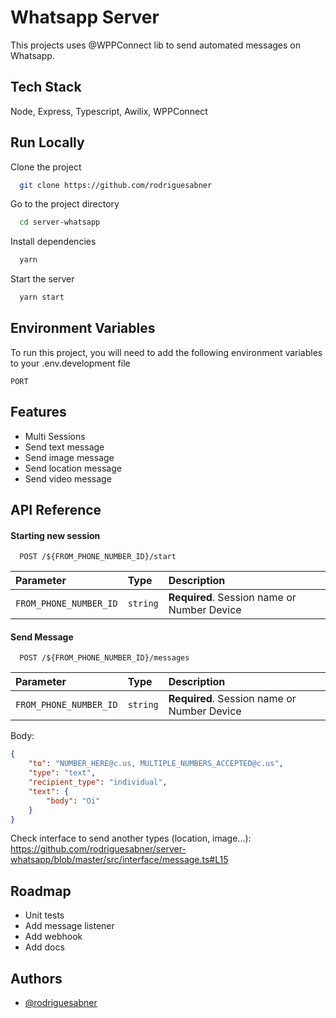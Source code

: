 
# Whatsapp Server

This projects uses @WPPConnect lib to send automated messages on Whatsapp.



## Tech Stack

Node, Express, Typescript, Awilix, WPPConnect


## Run Locally

Clone the project

```bash
  git clone https://github.com/rodriguesabner
```

Go to the project directory

```bash
  cd server-whatsapp
```

Install dependencies

```bash
  yarn
```

Start the server

```bash
  yarn start
```


## Environment Variables

To run this project, you will need to add the following environment variables to your .env.development file

`PORT`
## Features

- Multi Sessions
- Send text message
- Send image message
- Send location message
- Send video message


## API Reference

#### Starting new session

```http
  POST /${FROM_PHONE_NUMBER_ID}/start
```

| Parameter | Type     | Description                |
| :-------- | :------- | :------------------------- |
| `FROM_PHONE_NUMBER_ID` | `string` | **Required**. Session name or Number Device |

#### Send Message

```http
  POST /${FROM_PHONE_NUMBER_ID}/messages
```

| Parameter | Type     | Description                       |
| :-------- | :------- | :-------------------------------- |
| `FROM_PHONE_NUMBER_ID`      | `string` | **Required**. Session name or Number Device |

Body:

```json
{
	"to": "NUMBER_HERE@c.us, MULTIPLE_NUMBERS_ACCEPTED@c.us",
	"type": "text",
	"recipient_type": "individual",
	"text": {
		"body": "Oi"  
	}
}
```

Check interface to send another types (location, image...): https://github.com/rodriguesabner/server-whatsapp/blob/master/src/interface/message.ts#L15
## Roadmap

- Unit tests
- Add message listener
- Add webhook
- Add docs
## Authors

- [@rodriguesabner](https://www.github.com/rodriguesbaner)

